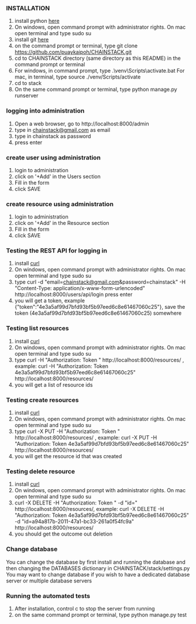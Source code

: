 ### INSTALLATION
1. install python [here](https://www.python.org/downloads/release/python-362/)
2. On windows, open command prompt with administrator rights. On mac open terminal and type sudo su
3. install git [here](https://gist.github.com/derhuerst/1b15ff4652a867391f03)
4. on the command prompt or terminal, type git clone https://github.com/puaykaipoh/CHAINSTACK.git
5. cd to CHAINSTACK directory (same directory as this README) in the command prompt or terminal
6. For windows, in command prompt, type .\venv\Scripts\activate.bat For mac, in terminal, type source ./venv/Scripts/activate
7. cd to stack
8. On the same command prompt or terminal, type python manage.py runserver

### logging into administration
1. Open a web browser, go to http://localhost:8000/admin
2. type in chainstack@gmail.com as email
3. type in chainstack as password
4. press enter

### create user using administration
1. login to administration
2. click on '+Add' in the Users section
3. Fill in the form
4. click SAVE

### create resource using administration
1. login to administration
2. click on '+Add' in the Resource section
3. Fill in the form
4. click SAVE

### Testing the REST API for logging in
1. install [curl](https://help.ubidots.com/how-to-with-ubidots/learn-how-to-install-run-curl-on-windowsmacosxlinux)
2. On windows, open command prompt with administrator rights. On mac open terminal and type sudo su
3. type curl -d "email=chainstack@gmail.com&password=chainstack" -H "Content-Type: application/x-www-form-urlencoded" http://localhost:8000/users/api/login press enter
4. you will get a token, example {"token":"4e3a5af99d7bfd93bf5b97eed6c8e61467060c25"}, save the token (4e3a5af99d7bfd93bf5b97eed6c8e61467060c25) somewhere

### Testing list resources
1. install [curl](https://help.ubidots.com/how-to-with-ubidots/learn-how-to-install-run-curl-on-windowsmacosxlinux)
2. On windows, open command prompt with administrator rights. On mac open terminal and type sudo su
3. type curl -H "Authorization: Token <insert your token here>" http://localhost:8000/resources/ , example: curl -H "Authorization: Token 4e3a5af99d7bfd93bf5b97eed6c8e61467060c25" http://localhost:8000/resources/
4. you will get a list of resource ids

### Testing create resources
1. install [curl](https://help.ubidots.com/how-to-with-ubidots/learn-how-to-install-run-curl-on-windowsmacosxlinux)
2. On windows, open command prompt with administrator rights. On mac open terminal and type sudo su
3. type curl -X PUT -H "Authorization: Token <insert your token here>" http://localhost:8000/resources/ , example: curl -X PUT -H "Authorization: Token 4e3a5af99d7bfd93bf5b97eed6c8e61467060c25" http://localhost:8000/resources/
4. you will get the resource id that was created

### Testing delete resource
1. install [curl](https://help.ubidots.com/how-to-with-ubidots/learn-how-to-install-run-curl-on-windowsmacosxlinux)
2. On windows, open command prompt with administrator rights. On mac open terminal and type sudo su
3. curl -X DELETE -H "Authorization: Token <insert your token here>" -d "id=<insert resource id>" http://localhost:8000/resources/, example: curl -X DELETE -H "Authorization: Token 4e3a5af99d7bfd93bf5b97eed6c8e61467060c25" -d "id=a94a817b-2011-47a1-bc33-261a0f54fc9a" http://localhost:8000/resources/
4. you should get the outcome out deletion

### Change database
You can change the database by first install and running the database and then changing the DATABASES dictionary in CHAINSTACK/stack/settings.py
You may want to change database if you wish to have a dedicated database server or multiple database servers

### Running the automated tests
1. After installation, control c to stop the server from running
2. on the same command prompt or terminal, type python manage.py test